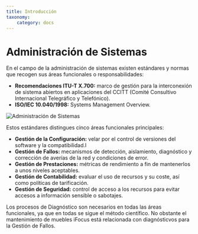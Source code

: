 ```yaml
---
title: Introducción
taxonomy:
    category: docs
---
```


#  Administración de Sistemas

En el campo de la administración de sistemas existen estándares y normas que recogen sus áreas funcionales o responsabilidades:

+	**Recomendaciones ITU-T X.700:** marco de gestión para la interconexión de sistema abiertos en aplicaciones del CCITT (Comité Consultivo Internacional Telegráfico y Telefónico).
+	**ISO/IEC 10.040/1998:** Systems Management Overview.

![Administración de Sistemas](image://intro/administracion-sistemas.jpg)

Estos estándares distingues cinco áreas funcionales principales:
+	**Gestión de la Configuración:** velar por el control de versiones del software y la compatibilidad.l
+	**Gestión de Fallos:** mecanismos de detección, aislamiento, diagnóstico y corrección de averías de la red y condiciones de error.
+	**Gestión de Prestaciones:** métricas de rendimiento a fin de mantenerlos a unos niveles aceptables.
+	**Gestión de Contabilidad:** evaluar el uso de recursos y su coste, así como políticas de tarificación.
+	**Gestión de Seguridad:** control de acceso a los recursos para evitar accesos a información sensible o sabotajes.

Los procesos de Diagnóstico son necesarios en todas las áreas funcionales, ya que en todas se sigue el método científico. No obstante el mantenimiento de muebles iFocus está relacionada con diagnósticvos para la Gestión de Fallos.


